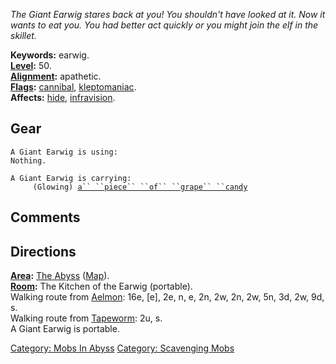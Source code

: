 *The Giant Earwig stares back at you! You shouldn't have looked at it.
Now it wants to eat you. You had better act quickly or you might join
the elf in the skillet.*

**Keywords:** earwig.  
**[Level](Level.md "wikilink"):** 50.  
**[Alignment](Alignment.md "wikilink"):** apathetic.  
**[Flags](:Category:_Mob_Types.md "wikilink"):**
[cannibal](Corpse-Eating_Mobs.md "wikilink"),
[kleptomaniac](:Category:_Scavenging_Mobs.md "wikilink").  
**Affects:** [hide](Hide.md "wikilink"),
[infravision](Infravision.md "wikilink").  

## Gear

`A Giant Earwig is using:`  
`Nothing.`

`A Giant Earwig is carrying:`  
`     (Glowing) `[`a`` ``piece`` ``of`` ``grape`` ``candy`](Piece_Of_Grape_Candy.md "wikilink")

## Comments

## Directions

**[Area](:Category:_Areas.md "wikilink"):** [The
Abyss](:Category:_Abyss.md "wikilink")
([Map](Abyss_Map.md "wikilink")).  
**[Room](:Category:_Rooms.md "wikilink"):** The Kitchen of the Earwig
(portable).  
Walking route from [Aelmon](Aelmon.md "wikilink"): 16e, \[e\], 2e, n, e,
2n, 2w, 2n, 2w, 5n, 3d, 2w, 9d, s.  
Walking route from [Tapeworm](Long_Tapeworm.md "wikilink"): 2u, s.  
A Giant Earwig is portable.  

[Category: Mobs In Abyss](Category:_Mobs_In_Abyss "wikilink") [Category:
Scavenging Mobs](Category:_Scavenging_Mobs "wikilink")
